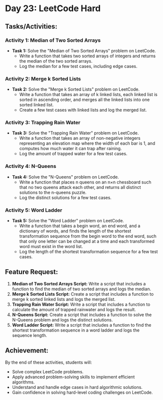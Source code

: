 # Day 23: LeetCode Hard

## Tasks/Activities:

### Activity 1: Median of Two Sorted Arrays

- **Task 1:** Solve the "Median of Two Sorted Arrays" problem on LeetCode.
  - Write a function that takes two sorted arrays of integers and returns the median of the two sorted arrays.
  - Log the median for a few test cases, including edge cases.

### Activity 2: Merge k Sorted Lists

- **Task 2:** Solve the "Merge k Sorted Lists" problem on LeetCode.
  - Write a function that takes an array of k linked lists, each linked list is sorted in ascending order, and merges all the linked lists into one sorted linked list.
  - Create a few test cases with linked lists and log the merged list.

### Activity 3: Trapping Rain Water

- **Task 3:** Solve the "Trapping Rain Water" problem on LeetCode.
  - Write a function that takes an array of non-negative integers representing an elevation map where the width of each bar is 1, and computes how much water it can trap after raining.
  - Log the amount of trapped water for a few test cases.

### Activity 4: N-Queens

- **Task 4:** Solve the "N-Queens" problem on LeetCode.
  - Write a function that places n queens on an n×n chessboard such that no two queens attack each other, and returns all distinct solutions to the n-queens puzzle.
  - Log the distinct solutions for a few test cases.

### Activity 5: Word Ladder

- **Task 5:** Solve the "Word Ladder" problem on LeetCode.
  - Write a function that takes a begin word, an end word, and a dictionary of words, and finds the length of the shortest transformation sequence from the begin word to the end word, such that only one letter can be changed at a time and each transformed word must exist in the word list.
  - Log the length of the shortest transformation sequence for a few test cases.

## Feature Request:

1. **Median of Two Sorted Arrays Script:** Write a script that includes a function to find the median of two sorted arrays and logs the median.
2. **Merge k Sorted Lists Script:** Create a script that includes a function to merge k sorted linked lists and logs the merged list.
3. **Trapping Rain Water Script:** Write a script that includes a function to calculate the amount of trapped rainwater and logs the result.
4. **N-Queens Script:** Create a script that includes a function to solve the N-Queens problem and logs the distinct solutions.
5. **Word Ladder Script:** Write a script that includes a function to find the shortest transformation sequence in a word ladder and logs the sequence length.

## Achievement:

By the end of these activities, students will:

- Solve complex LeetCode problems.
- Apply advanced problem-solving skills to implement efficient algorithms.
- Understand and handle edge cases in hard algorithmic solutions.
- Gain confidence in solving hard-level coding challenges on LeetCode.
